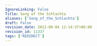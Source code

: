 ```yaml
---
IgnoreLinking: False
Title: Song of the Schlachta
aliases: ['Song_of_the_Schlachta']
draft: False
revision_date: 2012-09-04 12:14:37+00:00
revision_id: 11337
tags: ['REDIRECT']
---
```


